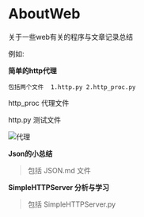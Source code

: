 AboutWeb
========

关于一些web有关的程序与文章记录总结



例如:

**简单的http代理**

    包括两个文件  1.http.py 2.http_proc.py
    
http_proc 代理文件

http.py  测试文件

![代理](http://upload.wikimedia.org/wikipedia/commons/b/bb/Proxy_concept_en.svg)

**Json的小总结**
> 包括 JSON.md 文件

**SimpleHTTPServer 分析与学习**
>包括 SimpleHTTPServer.py
